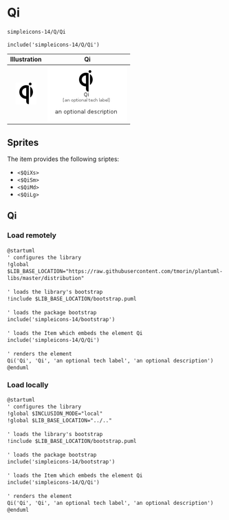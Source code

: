 # Qi


```text
simpleicons-14/Q/Qi
```

```text
include('simpleicons-14/Q/Qi')
```



| Illustration | Qi |
| :---: | :---: |
| ![illustration for Illustration](../../simpleicons-14/Q/Qi.png) | ![illustration for Qi](../../simpleicons-14/Q/Qi.Local.png) |



## Sprites
The item provides the following sriptes:

- `<$QiXs>`
- `<$QiSm>`
- `<$QiMd>`
- `<$QiLg>`





## Qi

### Load remotely
```plantuml
@startuml
' configures the library
!global $LIB_BASE_LOCATION="https://raw.githubusercontent.com/tmorin/plantuml-libs/master/distribution"

' loads the library's bootstrap
!include $LIB_BASE_LOCATION/bootstrap.puml

' loads the package bootstrap
include('simpleicons-14/bootstrap')

' loads the Item which embeds the element Qi
include('simpleicons-14/Q/Qi')

' renders the element
Qi('Qi', 'Qi', 'an optional tech label', 'an optional description')
@enduml
```

### Load locally
```plantuml
@startuml
' configures the library
!global $INCLUSION_MODE="local"
!global $LIB_BASE_LOCATION="../.."

' loads the library's bootstrap
!include $LIB_BASE_LOCATION/bootstrap.puml

' loads the package bootstrap
include('simpleicons-14/bootstrap')

' loads the Item which embeds the element Qi
include('simpleicons-14/Q/Qi')

' renders the element
Qi('Qi', 'Qi', 'an optional tech label', 'an optional description')
@enduml
```

